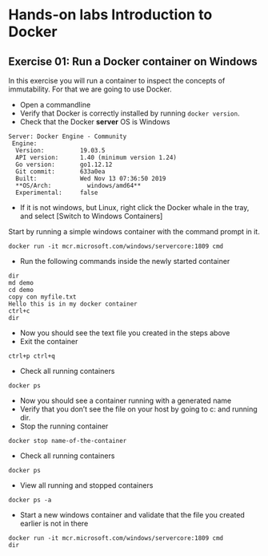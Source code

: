 # Hands-on labs Introduction to Docker

## Exercise 01: Run a Docker container on Windows
In this exercise you will run a container to inspect the concepts of immutability. For that we are going to use Docker.

- Open a commandline 
- Verify that Docker is correctly installed by running `docker version`. 
- Check that the Docker **server** OS is Windows

```
Server: Docker Engine - Community
 Engine:
  Version:          19.03.5
  API version:      1.40 (minimum version 1.24)
  Go version:       go1.12.12
  Git commit:       633a0ea
  Built:            Wed Nov 13 07:36:50 2019
  **OS/Arch:          windows/amd64**
  Experimental:     false
```
- If it is not windows, but Linux, right click the Docker whale in the tray, and select [Switch to Windows Containers] 

Start by running a simple windows container with the command prompt in it.

```
docker run -it mcr.microsoft.com/windows/servercore:1809 cmd
```

- Run the following commands inside the newly started container 

```
dir
md demo
cd demo
copy con myfile.txt
Hello this is in my docker container
ctrl+c
dir
```

- Now you should see the text file you created in the steps above
- Exit the container 
```
ctrl+p ctrl+q
```

- Check all running containers

```
docker ps
```

- Now you should see a container running with a generated name
- Verify that you don’t see the file on your host by going to c: and running dir. 
- Stop the running container

```
docker stop name-of-the-container
```

- Check all running containers

```
docker ps
```

- View all running and stopped containers 

```
docker ps -a
```

- Start a new windows container and validate that the file you created earlier is not in there

```
docker run -it mcr.microsoft.com/windows/servercore:1809 cmd
dir
```